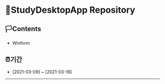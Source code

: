 # 🚩StudyDesktopApp Repository

## 🏳Contents
- Winform 

## ⏰기간
- [2021-03-09] ~ [2021-03-16]

--------------------------
